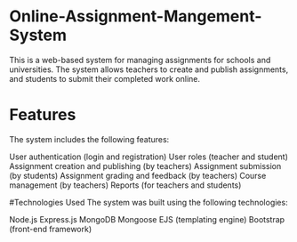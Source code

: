 # Online-Assignment-Mangement-System
This is a web-based system for managing assignments for schools and universities. The system allows teachers to create and publish assignments, and students to submit their completed work online.

# Features
The system includes the following features:

User authentication (login and registration)
User roles (teacher and student)
Assignment creation and publishing (by teachers)
Assignment submission (by students)
Assignment grading and feedback (by teachers)
Course management (by teachers)
Reports (for teachers and students)

#Technologies Used
The system was built using the following technologies:

Node.js
Express.js
MongoDB
Mongoose
EJS (templating engine)
Bootstrap (front-end framework)
